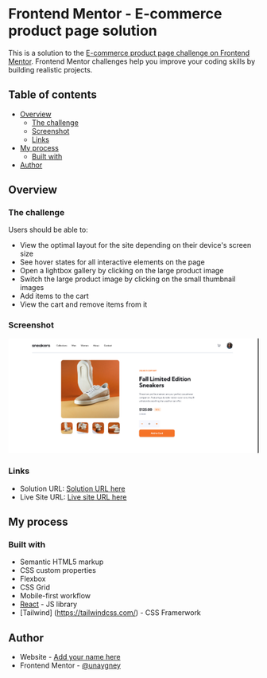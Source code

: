 # Frontend Mentor - E-commerce product page solution

This is a solution to the [E-commerce product page challenge on Frontend Mentor](https://www.frontendmentor.io/challenges/ecommerce-product-page-UPsZ9MJp6). Frontend Mentor challenges help you improve your coding skills by building realistic projects.

## Table of contents

- [Overview](#overview)
  - [The challenge](#the-challenge)
  - [Screenshot](#screenshot)
  - [Links](#links)
- [My process](#my-process)
  - [Built with](#built-with)
- [Author](#author)



## Overview

### The challenge

Users should be able to:

- View the optimal layout for the site depending on their device's screen size
- See hover states for all interactive elements on the page
- Open a lightbox gallery by clicking on the large product image
- Switch the large product image by clicking on the small thumbnail images
- Add items to the cart
- View the cart and remove items from it

### Screenshot

![Desktop](./screenshots/Desktop.png)


### Links

- Solution URL: [Solution URL here](https://www.frontendmentor.io/solutions/ecommerce-product-page-with-react-and-tailwind-tVEBebeWxk)
- Live Site URL: [Live site URL here](https://6500a0d0119c481bcc42f24c--frolicking-biscuit-8b7c2d.netlify.app/)

## My process

### Built with

- Semantic HTML5 markup
- CSS custom properties
- Flexbox
- CSS Grid
- Mobile-first workflow
- [React](https://reactjs.org/) - JS library
- [Tailwind] (https://tailwindcss.com/) - CSS Framerwork





## Author

- Website - [Add your name here](https://www.guneyunay.com)
- Frontend Mentor - [@unaygney](https://www.frontendmentor.io/profile/unaygney)
